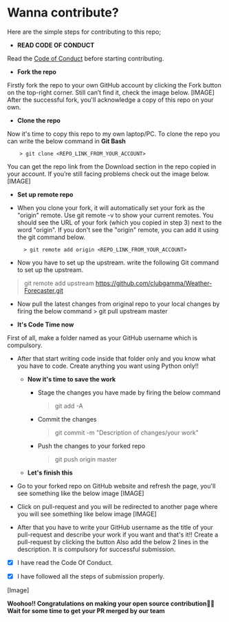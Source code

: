 # Wanna contribute?
 
Here are the simple steps for contributing to this repo;

- **READ CODE OF CONDUCT**

Read the [Code of Conduct](https://github.com/clubgamma/code-of-conduct) before starting contributing.

- **Fork the repo**

Firstly fork the repo to your own GitHub account by clicking the Fork button on the top-right corner. Still can’t find it, check the image below. 
[IMAGE]
After the successful fork, you'll acknowledge a copy of this repo on your own.
 
  - **Clone the repo**
  
Now it's time to copy this repo to my own laptop/PC. To clone the repo you can write the below command in **Git Bash**

        > git clone <REPO_LINK_FROM_YOUR_ACCOUNT>
    
You can get the repo link from the Download section in the repo copied in your account. If you’re still facing problems check out the image below.
[IMAGE]

  - **Set up remote repo**

- When you clone your fork, it will automatically set your fork as the "origin" remote. Use git remote -v to show your current remotes. You should see the URL of your fork (which you copied in step 3) next to the word "origin". 
If you don't see the "origin" remote, you can add it using the git command below.

        > git remote add origin <REPO_LINK_FROM_YOUR_ACCOUNT>

- Now you have to set up the upstream. write the following Git command to set up the upstream.
> git remote add upstream  https://github.com/clubgamma/Weather-Forecaster.git
 
- Now pull the latest changes from original repo to your local changes by firing the below command
        > git pull upstream master
  
- **It's Code Time now**
  
First of all, make a folder named as your GitHub username which is compulsory. 

- After that start writing code inside that folder only and you know what you have to code. Create anything you want using Python only!!

   - **Now it's time to save the work**

      - Stage the changes you have made by firing the below command
        > git add -A
      - Commit the changes 
        > git commit -m "Description of changes/your work"
      - Push the changes to your forked repo
        > git push origin master
        
  - **Let's finish this**
- Go to your forked repo on GitHub website and refresh the page, you'll see something like the below image
  [IMAGE]
- Click on pull-request and you will be redirected to another page where you will see something like below image 
  [IMAGE]
  
- After that you have to write your GitHub username as the title of your pull-request and describe your work if you want and that's it!! Create a pull-request by clicking the button
Also add the below 2 lines in the description. It is compulsory for successful submission.

 - [X] I have read the Code Of Conduct.
        
 - [X] I have followed all the steps of submission properly.
        
[Image]

**Woohoo!! Congratulations on making your open source contribution🎉🎉**
**Wait for some time to get your PR merged by our team**
